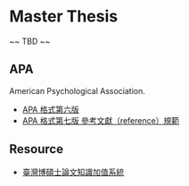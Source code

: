 # Master Thesis

~~ TBD ~~

## APA

American Psychological Association.

- [APA 格式第六版](http://web.nchu.edu.tw/pweb/users/wtsay/lesson/11680.pdf)
- [APA 格式第七版 參考文獻（reference）規範](http://web.nchu.edu.tw/pweb/users/wtsay/lesson/11680.pdf)

## Resource

- [臺灣博碩士論文知識加值系統](http://ndltd.ncl.edu.tw/)